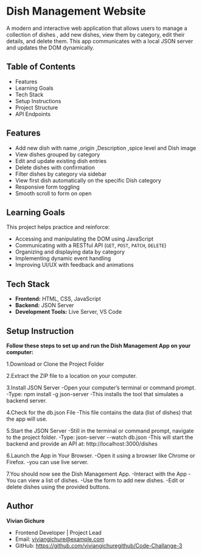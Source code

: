 # Dish Management Website

A modern and interactive web application that allows users to manage a collection of dishes , add new dishes, view them by category, edit their details, and delete them. This app communicates with a local JSON server and updates the DOM dynamically.


## Table of Contents
- Features
- Learning Goals
- Tech Stack
- Setup Instructions
- Project Structure
- API Endpoints

## Features
- Add new dish with name ,origin ,Description ,spice level and Dish image
- View dishes grouped by category
- Edit and update existing dish entries
- Delete dishes with confirmation
- Filter dishes by category via sidebar
- View first dish automatically on the specific Dish category 
- Responsive form toggling
- Smooth scroll to form on open

## Learning Goals
This project helps practice and reinforce:
- Accessing and manipulating the DOM using JavaScript
- Communicating with a RESTful API (`GET`, `POST`, `PATCH`, `DELETE`)
- Organizing and displaying data by category
- Implementing dynamic event handling
- Improving UI/UX with feedback and animations

## Tech Stack
- **Frontend:** HTML, CSS, JavaScript
- **Backend:** JSON Server
- **Development Tools:** Live Server, VS Code

## Setup Instruction
**Follow these steps to set up and run the Dish Management App on your computer:**

1.Download or Clone the Project Folder

2.Extract the ZIP file to a location on your computer.

3.Install JSON Server 
-Open your computer’s terminal or command prompt.
-Type: npm install -g json-server
-This installs the tool that simulates a backend server.

4.Check for the db.json File
-This file contains the data (list of dishes) that the app will use.

5.Start the JSON Server
-Still in the terminal or command prompt, navigate to the project folder.
-Type: json-server --watch db.json
-This will start the backend and provide an API at:
http://localhost:3000/dishes

6.Launch the App in Your Browser.
-Open it using a browser like Chrome or Firefox.
-you can use live server.

7.You should now see the Dish Management App.
-Interact with the App
-You can view a list of dishes.
-Use the form to add new dishes.
-Edit or delete dishes using the provided buttons.

## Author
**Vivian Gichure**
- Frontend Developer | Project Lead
- Email: viviangichure@example.com
- GitHub: https://github.com/viviangichuregithub/Code-Challange-3
